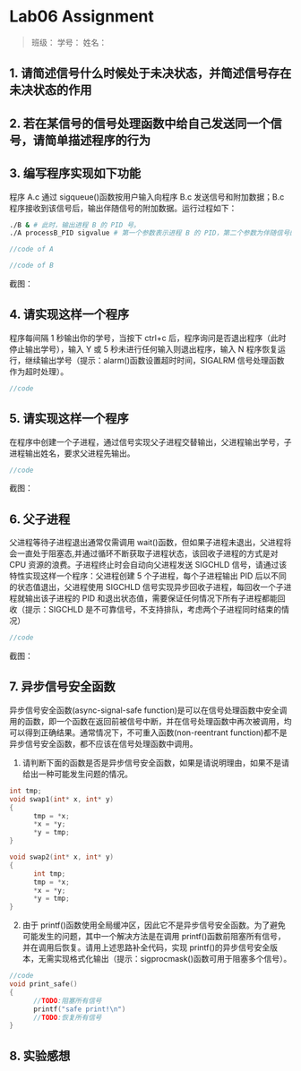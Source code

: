 # Lab06 Assignment

> 班级：
> 学号：
> 姓名：

## 1. 请简述信号什么时候处于未决状态，并简述信号存在未决状态的作用

## 2. 若在某信号的信号处理函数中给自己发送同一个信号，请简单描述程序的行为

## 3. 编写程序实现如下功能

程序 A.c 通过 sigqueue()函数按用户输入向程序 B.c 发送信号和附加数据；B.c 程序接收到该信号后，输出伴随信号的附加数据。运行过程如下：

```sh
./B & # 此时，输出进程 B 的 PID 号。
./A processB_PID sigvalue # 第一个参数表示进程 B 的 PID，第二个参数为伴随信号的附加数据(int 值即可)。
```

```c
//code of A

```

```c
//code of B

```

截图：

## 4. 请实现这样一个程序

程序每间隔 1 秒输出你的学号，当按下 ctrl+c 后，程序询问是否退出程序（此时停止输出学号），输入 Y 或 5 秒未进行任何输入则退出程序，输入 N 程序恢复运行，继续输出学号（提示：alarm()函数设置超时时间，SIGALRM 信号处理函数作为超时处理）。

```c
//code

```

## 5. 请实现这样一个程序

在程序中创建一个子进程，通过信号实现父子进程交替输出，父进程输出学号，子进程输出姓名，要求父进程先输出。

```c
//code

```

截图：

## 6. 父子进程

父进程等待子进程退出通常仅需调用 wait()函数，但如果子进程未退出，父进程将会一直处于阻塞态,并通过循环不断获取子进程状态，该回收子进程的方式是对 CPU 资源的浪费。子进程终止时会自动向父进程发送 SIGCHLD 信号，请通过该特性实现这样一个程序：父进程创建 5 个子进程，每个子进程输出 PID 后以不同的状态值退出，父进程使用 SIGCHLD 信号实现异步回收子进程，每回收一个子进程就输出该子进程的 PID 和退出状态值，需要保证任何情况下所有子进程都能回收（提示：SIGCHLD 是不可靠信号，不支持排队，考虑两个子进程同时结束的情况）

```c
//code

```

截图：

## 7. 异步信号安全函数

异步信号安全函数(async-signal-safe function)是可以在信号处理函数中安全调用的函数，即一个函数在返回前被信号中断，并在信号处理函数中再次被调用，均可以得到正确结果。通常情况下，不可重入函数(non-reentrant function)都不是异步信号安全函数，都不应该在信号处理函数中调用。

1. 请判断下面的函数是否是异步信号安全函数，如果是请说明理由，如果不是请给出一种可能发生问题的情况。

```c
int tmp;
void swap1(int* x, int* y)
{
      tmp = *x;
      *x = *y;
      *y = tmp;
}
```

```c
void swap2(int* x, int* y)
{
      int tmp;
      tmp = *x;
      *x = *y;
      *y = tmp;
}
```

2. 由于 printf()函数使用全局缓冲区，因此它不是异步信号安全函数。为了避免可能发生的问题，其中一个解决方法是在调用 printf()函数前阻塞所有信号，并在调用后恢复。请用上述思路补全代码，实现 printf()的异步信号安全版本，无需实现格式化输出（提示：sigprocmask()函数可用于阻塞多个信号）。

```c
//code
void print_safe()
{
      //TODO:阻塞所有信号
      printf("safe print!\n")
      //TODO:恢复所有信号
}
```

## 8. 实验感想
